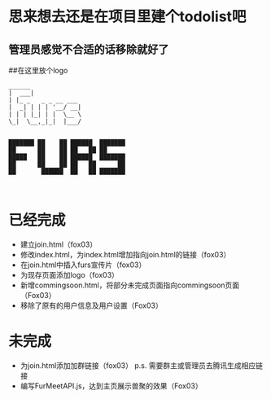 # 思来想去还是在项目里建个todolist吧

## 管理员感觉不合适的话移除就好了

##在这里放个logo

```
______          
|  ___|         
| |_ _   _ _ __ ___ 
|  _| | | | '__/ __|
| | | |_| | |  \__ \
\_|  \__,_|_|  |___/
                
                
███████ ██    ██ ██████  ███████ 
██      ██    ██ ██   ██ ██  
█████   ██    ██ ██████  ███████ 
██      ██    ██ ██   ██      ██ 
██       ██████  ██   ██ ███████ 
                             
                                                 
```

# 已经完成

- 建立join.html（fox03）
- 修改index.html，为index.html增加指向join.html的链接（fox03）
- 在join.html中插入furs宣传片（fox03）
- 为现存页面添加logo（fox03）
- 新增commingsoon.html，将部分未完成页面指向commingsoon页面（Fox03）
- 移除了原有的用户信息及用户设置（Fox03）

# 未完成

- 为join.html添加加群链接（fox03） p.s. 需要群主或管理员去腾讯生成相应链接
- 编写FurMeetAPI.js，达到主页展示兽聚的效果（Fox03）
